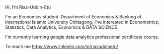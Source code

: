 Hi, I’m Riaz-Uddin-Etu

I'm an Economics student. Department of Economics & Banking of <a https="https://www.iiuc.ac.bd/">International Islamic University Chittagong.</a> I've interested in Econometrics, Statistics, Data Analytics, Economics & DATA SCIENCE.

I'm currently <a htps="https://www.coursera.org/professional-certificates/google-data-analytics">learning google data analytics professional certificate course.<a/>

To reach me https://www.linkedin.com/in/riazuddinetu/


